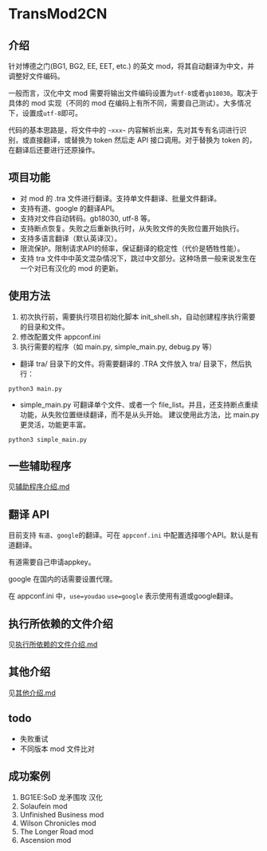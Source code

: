 # TransMod2CN

## 介绍

针对博德之门(BG1, BG2, EE, EET, etc.) 的英文 mod，将其自动翻译为中文，并调整好文件编码。

一般而言，汉化中文 mod 需要将输出文件编码设置为`utf-8`或者`gb18030`。取决于具体的 mod 实现（不同的 mod 在编码上有所不同，需要自己测试）。大多情况下，设置成`utf-8`即可。

代码的基本思路是，将文件中的 `~xxx~` 内容解析出来，先对其专有名词进行识别，或直接翻译，或替换为 token 然后走 API 接口调用。对于替换为 token 的，在翻译后还要进行还原操作。

## 项目功能

- 对 mod 的 .tra 文件进行翻译。支持单文件翻译、批量文件翻译。
- 支持有道、google 的翻译API。
- 支持对文件自动转码。gb18030, utf-8 等。
- 支持断点恢复。失败之后重新执行时，从失败文件的失败位置开始执行。
- 支持多语言翻译（默认英译汉）。
- 限流保护。限制请求API的频率，保证翻译的稳定性（代价是牺牲性能）。
- 支持 tra 文件中中英文混杂情况下，跳过中文部分。这种场景一般来说发生在一个对已有汉化的 mod 的更新。

## 使用方法

1. 初次执行前，需要执行项目初始化脚本 init_shell.sh，自动创建程序执行需要的目录和文件。
2. 修改配置文件 appconf.ini
3. 执行需要的程序（如 main.py, simple_main.py, debug.py 等）

- 翻译 tra/ 目录下的文件。将需要翻译的 .TRA 文件放入 tra/ 目录下，然后执行：

```
python3 main.py
```

- simple_main.py 可翻译单个文件、或者一个 file_list。并且，还支持断点重续功能，从失败位置继续翻译，而不是从头开始。
建议使用此方法，比 main.py 更灵活，功能更丰富。
```
python3 simple_main.py
```

## 一些辅助程序

见[辅助程序介绍.md](docs/辅助程序介绍.md)


## 翻译 API

目前支持 `有道`、`google`的翻译。可在 `appconf.ini` 中配置选择哪个API。默认是有道翻译。

有道需要自己申请appkey。

google 在国内的话需要设置代理。

在 appconf.ini 中，`use=youdao` `use=google` 表示使用有道或google翻译。

## 执行所依赖的文件介绍

见[执行所依赖的文件介绍.md](docs/执行所依赖的文件介绍.md)


## 其他介绍

见[其他介绍.md](docs/其他介绍.md)

## todo

- 失败重试
- 不同版本 mod 文件比对

## 成功案例

1. BG1EE:SoD 龙矛围攻 汉化
2. Solaufein mod
3. Unfinished Business mod
4. Wilson Chronicles mod
5. The Longer Road mod
6. Ascension mod